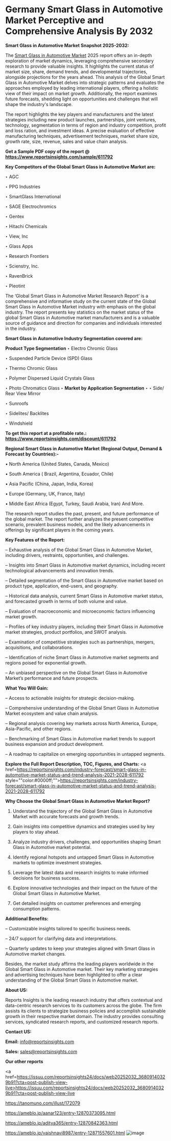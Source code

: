 # Germany Smart Glass in Automotive Market Perceptive and Comprehensive Analysis By 2032

<strong>Smart Glass in Automotive Market Snapshot 2025-2032:</strong>

The <a href=https://www.reportsinsights.com/sample/611792>Smart Glass in Automotive Market</a> 2025 report offers an in-depth exploration of market dynamics, leveraging comprehensive secondary research to provide valuable insights. It highlights the current status of market size, share, demand trends, and developmental trajectories, alongside projections for the years ahead. This analysis of the Global Smart Glass in Automotive Market delves into strategic patterns and evaluates the approaches employed by leading international players, offering a holistic view of their impact on market growth. Additionally, the report examines future forecasts, shedding light on opportunities and challenges that will shape the industry's landscape.

The report highlights the key players and manufacturers and the latest strategies including new product launches, partnerships, joint ventures, technology, segmentation in terms of region and industry competition, profit and loss ration, and investment ideas. A precise evaluation of effective manufacturing techniques, advertisement techniques, market share size, growth rate, size, revenue, sales and value chain analysis.

<strong>Get a Sample PDF copy of the report @ <a href=https://www.reportsinsights.com/sample/611792 style=color:#0000ff;>https://www.reportsinsights.com/sample/611792</a></strong>

<strong>Key Competitors of the Global Smart Glass in Automotive Market are:</strong>

‣ AGC

‣ PPG Industries

‣ SmartGlass International

‣ SAGE Electrochromics

‣ Gentex

‣ Hitachi Chemicals

‣ View, Inc

‣ Glass Apps

‣ Research Frontiers

‣ Scienstry, Inc.

‣ RavenBrick

‣ Pleotint

The ‘Global Smart Glass in Automotive Market Research Report’ is a comprehensive and informative study on the current state of the Global Smart Glass in Automotive Market industry with emphasis on the global industry. The report presents key statistics on the market status of the global Smart Glass in Automotive market manufacturers and is a valuable source of guidance and direction for companies and individuals interested in the industry.

<strong>Smart Glass in Automotive Industry Segmentation covered are:</strong>

<strong>Product Type Segmentation</strong>
‣
Electro Chromic Glass

‣ Suspended Particle Device (SPD) Glass

‣ Thermo Chromic Glass

‣ Polymer Dispersed Liquid Crystals Glass

‣ Photo Chromatics Glass
‣ 
<strong>Market by Application Segmentation</strong>
‣
‣  Side/ Rear View Mirror

‣ Sunroofs

‣ Sidelites/ Backlites

‣ Windshield

<strong>To get this report at a profitable rate.: <a href=https://www.reportsinsights.com/discount/611792 style=color:#0000ff;>https://www.reportsinsights.com/discount/611792</a></strong>

<strong>Regional Smart Glass in Automotive Market (Regional Output, Demand &amp; Forecast by Countries):-</strong>

• North America (United States, Canada, Mexico)

• South America ( Brazil, Argentina, Ecuador, Chile)

• Asia Pacific (China, Japan, India, Korea)

• Europe (Germany, UK, France, Italy)

• Middle East Africa (Egypt, Turkey, Saudi Arabia, Iran) And More.

The research report studies the past, present, and future performance of the global market. The report further analyzes the present competitive scenario, prevalent business models, and the likely advancements in offerings by significant players in the coming years.

<strong>Key Features of the Report:</strong>

– Exhaustive analysis of the Global Smart Glass in Automotive Market, including drivers, restraints, opportunities, and challenges.

– Insights into Smart Glass in Automotive market dynamics, including recent technological advancements and innovation trends.

– Detailed segmentation of the Smart Glass in Automotive market based on product type, application, end-users, and geography.

– Historical data analysis, current Smart Glass in Automotive market status, and forecasted growth in terms of both volume and value.

– Evaluation of macroeconomic and microeconomic factors influencing market growth.

– Profiles of key industry players, including their Smart Glass in Automotive market strategies, product portfolios, and SWOT analysis.

– Examination of competitive strategies such as partnerships, mergers, acquisitions, and collaborations.

– Identification of niche Smart Glass in Automotive market segments and regions poised for exponential growth.

– An unbiased perspective on the Global Smart Glass in Automotive Market’s performance and future prospects.

<strong>What You Will Gain:</strong>

– Access to actionable insights for strategic decision-making.

– Comprehensive understanding of the Global Smart Glass in Automotive Market ecosystem and value chain analysis.

– Regional analysis covering key markets across North America, Europe, Asia-Pacific, and other regions.

– Benchmarking of Smart Glass in Automotive market trends to support business expansion and product development.

– A roadmap to capitalize on emerging opportunities in untapped segments.

<strong>Explore the Full Report Description, TOC, Figures, and Charts:</strong>
<a href=https://reportsinsights.com/industry-forecast/smart-glass-in-automotive-market-status-and-trend-analysis-2021-2028-611792 style=""color:#0000ff;"">https://reportsinsights.com/industry-forecast/smart-glass-in-automotive-market-status-and-trend-analysis-2021-2028-611792</a>

<strong>Why Choose the Global Smart Glass in Automotive Market Report?</strong>

1. Understand the trajectory of the Global Smart Glass in Automotive Market with accurate forecasts and growth trends.

2. Gain insights into competitive dynamics and strategies used by key players to stay ahead.

3. Analyze industry drivers, challenges, and opportunities shaping Smart Glass in Automotive market potential.

4. Identify regional hotspots and untapped Smart Glass in Automotive markets to optimize investment strategies.

5. Leverage the latest data and research insights to make informed decisions for business success.

6. Explore innovative technologies and their impact on the future of the Global Smart Glass in Automotive Market.

7. Get detailed insights on customer preferences and emerging consumption patterns.

<strong>Additional Benefits:</strong>

– Customizable insights tailored to specific business needs.

– 24/7 support for clarifying data and interpretations.

– Quarterly updates to keep your strategies aligned with Smart Glass in Automotive market changes.

Besides, the market study affirms the leading players worldwide in the Global Smart Glass in Automotive market. Their key marketing strategies and advertising techniques have been highlighted to offer a clear understanding of the Global Smart Glass in Automotive market.

<strong><strong>About US</strong>:</strong>

Reports Insights is the leading research industry that offers contextual and data-centric research services to its customers across the globe. The firm assists its clients to strategize business policies and accomplish sustainable growth in their respective market domain. The industry provides consulting services, syndicated research reports, and customized research reports.

<strong>Contact US:</strong>

<p class=><b>Email:</b> <a href=mailto:info@reportsinsights.com>info@reportsinsights.com</a></p>
<p class=><b>Sales:</b> <a href=mailto:sales@reportsinsights.com>sales@reportsinsights.com</a></p>

<strong>Our other reports</strong>

<a href=https://issuu.com/reportsinsights24/docs/web20252032_36809140329b91?cta=post-publish-view-live>https://issuu.com/reportsinsights24/docs/web20252032_36809140329b91?cta=post-publish-view-live</a>

<a href=https://tanomuno.com/illust/172079>https://tanomuno.com/illust/172079</a>

<a href=https://ameblo.jp/aanar123/entry-12870373095.html>https://ameblo.jp/aanar123/entry-12870373095.html</a>

<a href=https://ameblo.jp/aditya365/entry-12870842363.html>https://ameblo.jp/aditya365/entry-12870842363.html</a>

<a href=https://ameblo.jp/vaishnavi8987/entry-12871557601.html>https://ameblo.jp/vaishnavi8987/entry-12871557601.html</a>
![image](https://github.com/user-attachments/assets/d6a4a210-c2a1-46cc-91b8-8098b4973927)
